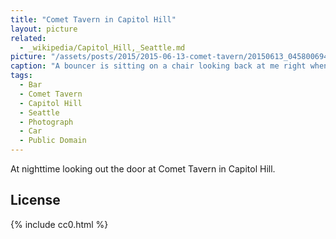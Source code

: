 ```yaml
---
title: "Comet Tavern in Capitol Hill"
layout: picture
related:
  - _wikipedia/Capitol_Hill,_Seattle.md
picture: "/assets/posts/2015/2015-06-13-comet-tavern/20150613_045800694_iOS.jpg"
caption: "A bouncer is sitting on a chair looking back at me right when I was attempting to picture the lights of the street."
tags:
  - Bar
  - Comet Tavern
  - Capitol Hill
  - Seattle
  - Photograph
  - Car
  - Public Domain
---
```


At nighttime looking out the door at Comet Tavern in Capitol Hill.

## License

{% include cc0.html %}
